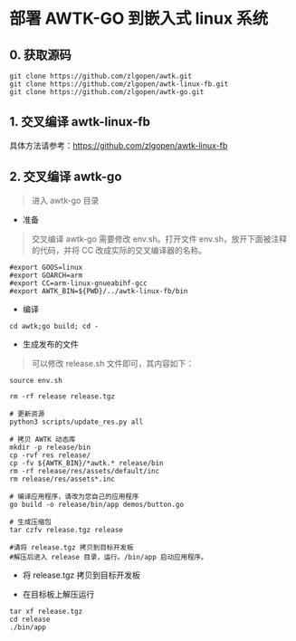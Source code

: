 # 部署 AWTK-GO 到嵌入式 linux 系统

## 0. 获取源码

```
git clone https://github.com/zlgopen/awtk.git
git clone https://github.com/zlgopen/awtk-linux-fb.git
git clone https://github.com/zlgopen/awtk-go.git
```

## 1. 交叉编译 awtk-linux-fb

具体方法请参考：https://github.com/zlgopen/awtk-linux-fb

## 2. 交叉编译 awtk-go

> 进入 awtk-go 目录

* 准备

> 交叉编译 awtk-go 需要修改 env.sh。打开文件 env.sh，放开下面被注释的代码，并将 CC 改成实际的交叉编译器的名称。

```
#export GOOS=linux
#export GOARCH=arm
#export CC=arm-linux-gnueabihf-gcc
#export AWTK_BIN=${PWD}/../awtk-linux-fb/bin
```

* 编译

```
cd awtk;go build; cd -
```

* 生成发布的文件

> 可以修改 release.sh 文件即可，其内容如下：

```
source env.sh

rm -rf release release.tgz

# 更新资源
python3 scripts/update_res.py all

# 拷贝 AWTK 动态库
mkdir -p release/bin
cp -rvf res release/
cp -fv ${AWTK_BIN}/*awtk.* release/bin
rm -rf release/res/assets/default/inc
rm release/res/assets*.inc

# 编译应用程序，请改为您自己的应用程序
go build -o release/bin/app demos/button.go

# 生成压缩包
tar czfv release.tgz release

#请将 release.tgz 拷贝到目标开发板
#解压后进入 release 目录，运行。/bin/app 启动应用程序。
```

* 将 release.tgz 拷贝到目标开发板

* 在目标板上解压运行

```
tar xf release.tgz 
cd release 
./bin/app 
```